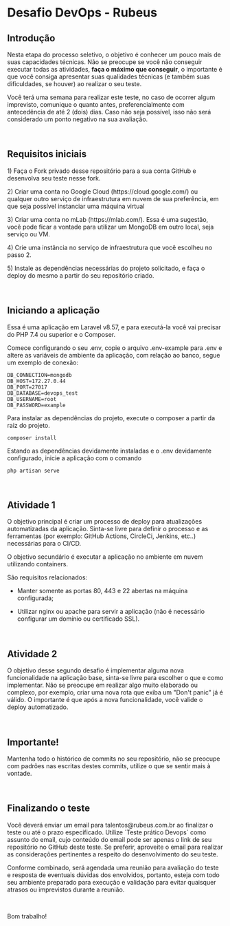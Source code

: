 # Desafio DevOps - Rubeus

## Introdução

<p>Nesta etapa do processo seletivo, o objetivo é conhecer um pouco mais de suas capacidades técnicas. Não se preocupe se você não conseguir executar todas as atividades, <strong>faça o máximo que conseguir</strong>, o importante é que você consiga apresentar suas qualidades técnicas (e também suas dificuldades, se houver) ao realizar o seu teste.</p>

<p>Você terá uma semana para realizar este teste, no caso de ocorrer algum imprevisto, comunique o quanto antes, preferencialmente com antecedência de até 2 (dois) dias. Caso não seja possível, isso não será considerado um ponto negativo na sua avaliação.</p>

<br>

## Requisitos iniciais

<p>1) Faça o Fork privado desse repositório para a sua conta GitHub e desenvolva seu teste nesse fork.</p>
    
<p>2) Criar uma conta no Google Cloud (https://cloud.google.com/) ou qualquer outro serviço de infraestrutura em nuvem de sua preferência, em que seja possível instanciar uma máquina virtual</p>

<p>3) Criar uma conta no mLab (https://mlab.com/). Essa é uma sugestão, você pode ficar a vontade para utilizar um MongoDB em outro local, seja serviço ou VM.</p>

<p>4) Crie uma instância no serviço de infraestrutura que você escolheu no passo 2.</p>

<p>5) Instale as dependências necessárias do projeto solicitado, e faça o deploy do mesmo a partir do seu repositório criado.</p>

<br>

## Iniciando a aplicação

<p>Essa é uma aplicação em Laravel v8.57, e para executá-la você vai precisar do PHP 7.4 ou superior e o Composer.</p>

<p>Comece configurando o seu .env, copie o arquivo .env-example para .env e altere as variáveis de ambiente da aplicação, com relação ao banco, segue um exemplo de conexão:</p>

    DB_CONNECTION=mongodb
    DB_HOST=172.27.0.44
    DB_PORT=27017
    DB_DATABASE=devops_test
    DB_USERNAME=root
    DB_PASSWORD=example

<p>Para instalar as dependências do projeto, execute o composer a partir da raiz do projeto.</p>

    composer install

<p>Estando as dependências devidamente instaladas e o .env devidamente configurado, inicie a aplicação com o comando</p>

    php artisan serve

<br>

## Atividade 1

<p>O objetivo principal é criar um processo de deploy para atualizações automatizadas da aplicação. Sinta-se livre para definir o processo e as ferramentas (por exemplo: GitHub Actions, CircleCi, Jenkins, etc..) necessárias para o CI/CD.</p>

<p>O objetivo secundário é executar a aplicação no ambiente em nuvem utilizando containers.</p>

<p>São requisitos relacionados:</p>
    
* Manter somente as portas 80, 443 e 22 abertas na máquina configurada;</p>
    
* Utilizar nginx ou apache para servir a aplicação (não é necessário configurar um domínio ou certificado SSL).

<br>

## Atividade 2

<p>O objetivo desse segundo desafio é implementar alguma nova funcionalidade na aplicação base, sinta-se livre para escolher o que e como implementar. Não se preocupe em realizar algo muito elaborado ou complexo, por exemplo, criar uma nova rota que exiba um "Don't panic" já é válido. O importante é que após a nova funcionalidade, você valide o deploy automatizado.</p>

<br>

## Importante!

<p>Mantenha todo o histórico de commits no seu repositório, não se preocupe com padrões nas escritas destes commits, utilize o que se sentir mais à vontade.</p>

<br>

## Finalizando o teste

<p>Você deverá enviar um email para <mailto:talentos@rubeus.com.br>talentos@rubeus.com.br</mailto> ao finalizar o teste ou até o prazo especificado. Utilize `Teste prático Devops` como assunto do email, cujo conteúdo do email pode ser apenas o link de seu repositório no GitHub deste teste. Se preferir, aproveite o email para realizar as considerações pertinentes a respeito do desenvolvimento do seu teste.</p>

<p>Conforme combinado, será agendada uma reunião para avaliação do teste e resposta de eventuais dúvidas dos envolvidos, portanto, esteja com todo seu ambiente preparado para execução e validação para evitar quaisquer atrasos ou imprevistos durante a reunião.</p>

<br>
 
Bom trabalho!
